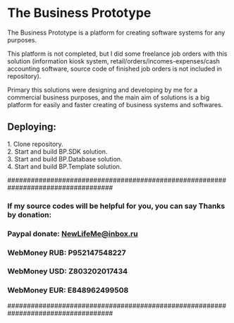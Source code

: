 # The Business Prototype
The Business Prototype is a platform for creating software systems for any purposes. 

This platform is not completed, but I did some freelance job orders with this solution (information kiosk system, retail/orders/incomes-expenses/cash accounting software, source code of finished job orders is not included in repository).

Primary this solutions were designing and developing by me for a commercial business purposes, and the main aim of solutions is a big platform for easily and faster creating of business systems and softwares.

<h2>Deploying:</h2>
1. Clone repository.</br>
2. Start and build BP.SDK solution.</br>
3. Start and build BP.Database solution.</br>
4. Start and build BP.Template solution.

###################################################################################
### If my source codes will be helpful for you, you can say Thanks by donation: ###
###   Paypal donate: NewLifeMe@inbox.ru                                         ###
###   WebMoney RUB:  P952147548227                                              ###
###   WebMoney USD:  Z803202017434                                              ###
###   WebMoney EUR:  E848962499508                                              ###
###################################################################################
